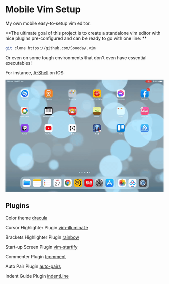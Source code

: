 # Mobile Vim Setup
My own mobile easy-to-setup vim editor.

**The ultimate goal of this project is to create a standalone vim editor with nice plugins pre-configured and can be ready to go with one line: **

```bash
git clone https://github.com/Soooda/.vim
```

Or even on some tough environments that don't even have essential executables!

For instance, [A-Shell](https://github.com/holzschu/a-shell) on IOS:

![Example](example.gif)

## Plugins
Color theme [dracula](https://draculatheme.com/vim)

Cursor Highlighter Plugin [vim-illuminate](https://github.com/RRethy/vim-illuminate)

Brackets Highlighter Plugin [rainbow](https://github.com/luochen1990/rainbow)

Start-up Screen Plugin [vim-startify](https://github.com/mhinz/vim-startify)

Commenter Plugin [tcomment](https://github.com/tomtom/tcomment_vim)

Auto Pair Plugin [auto-pairs](https://github.com/jiangmiao/auto-pairs)

Indent Guide Plugin [indentLine](https://github.com/Yggdroot/indentLine)
